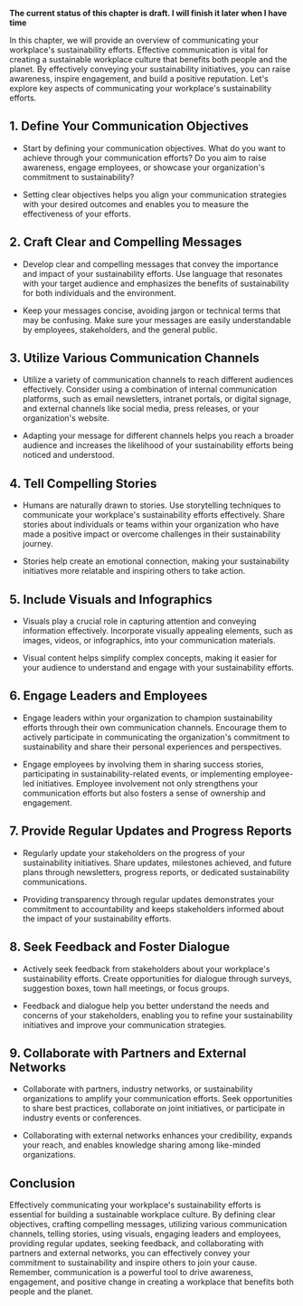 **The current status of this chapter is draft. I will finish it later when I have time**

In this chapter, we will provide an overview of communicating your workplace's sustainability efforts. Effective communication is vital for creating a sustainable workplace culture that benefits both people and the planet. By effectively conveying your sustainability initiatives, you can raise awareness, inspire engagement, and build a positive reputation. Let's explore key aspects of communicating your workplace's sustainability efforts.

**1. Define Your Communication Objectives**
-------------------------------------------

* Start by defining your communication objectives. What do you want to achieve through your communication efforts? Do you aim to raise awareness, engage employees, or showcase your organization's commitment to sustainability?

* Setting clear objectives helps you align your communication strategies with your desired outcomes and enables you to measure the effectiveness of your efforts.

**2. Craft Clear and Compelling Messages**
------------------------------------------

* Develop clear and compelling messages that convey the importance and impact of your sustainability efforts. Use language that resonates with your target audience and emphasizes the benefits of sustainability for both individuals and the environment.

* Keep your messages concise, avoiding jargon or technical terms that may be confusing. Make sure your messages are easily understandable by employees, stakeholders, and the general public.

**3. Utilize Various Communication Channels**
---------------------------------------------

* Utilize a variety of communication channels to reach different audiences effectively. Consider using a combination of internal communication platforms, such as email newsletters, intranet portals, or digital signage, and external channels like social media, press releases, or your organization's website.

* Adapting your message for different channels helps you reach a broader audience and increases the likelihood of your sustainability efforts being noticed and understood.

**4. Tell Compelling Stories**
------------------------------

* Humans are naturally drawn to stories. Use storytelling techniques to communicate your workplace's sustainability efforts effectively. Share stories about individuals or teams within your organization who have made a positive impact or overcome challenges in their sustainability journey.

* Stories help create an emotional connection, making your sustainability initiatives more relatable and inspiring others to take action.

**5. Include Visuals and Infographics**
---------------------------------------

* Visuals play a crucial role in capturing attention and conveying information effectively. Incorporate visually appealing elements, such as images, videos, or infographics, into your communication materials.

* Visual content helps simplify complex concepts, making it easier for your audience to understand and engage with your sustainability efforts.

**6. Engage Leaders and Employees**
-----------------------------------

* Engage leaders within your organization to champion sustainability efforts through their own communication channels. Encourage them to actively participate in communicating the organization's commitment to sustainability and share their personal experiences and perspectives.

* Engage employees by involving them in sharing success stories, participating in sustainability-related events, or implementing employee-led initiatives. Employee involvement not only strengthens your communication efforts but also fosters a sense of ownership and engagement.

**7. Provide Regular Updates and Progress Reports**
---------------------------------------------------

* Regularly update your stakeholders on the progress of your sustainability initiatives. Share updates, milestones achieved, and future plans through newsletters, progress reports, or dedicated sustainability communications.

* Providing transparency through regular updates demonstrates your commitment to accountability and keeps stakeholders informed about the impact of your sustainability efforts.

**8. Seek Feedback and Foster Dialogue**
----------------------------------------

* Actively seek feedback from stakeholders about your workplace's sustainability efforts. Create opportunities for dialogue through surveys, suggestion boxes, town hall meetings, or focus groups.

* Feedback and dialogue help you better understand the needs and concerns of your stakeholders, enabling you to refine your sustainability initiatives and improve your communication strategies.

**9. Collaborate with Partners and External Networks**
------------------------------------------------------

* Collaborate with partners, industry networks, or sustainability organizations to amplify your communication efforts. Seek opportunities to share best practices, collaborate on joint initiatives, or participate in industry events or conferences.

* Collaborating with external networks enhances your credibility, expands your reach, and enables knowledge sharing among like-minded organizations.

**Conclusion**
--------------

Effectively communicating your workplace's sustainability efforts is essential for building a sustainable workplace culture. By defining clear objectives, crafting compelling messages, utilizing various communication channels, telling stories, using visuals, engaging leaders and employees, providing regular updates, seeking feedback, and collaborating with partners and external networks, you can effectively convey your commitment to sustainability and inspire others to join your cause. Remember, communication is a powerful tool to drive awareness, engagement, and positive change in creating a workplace that benefits both people and the planet.

